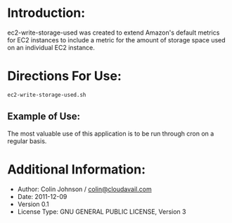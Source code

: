# Introduction:
ec2-write-storage-used was created to extend Amazon's default metrics for EC2 instances to include a metric for the amount of storage space used on an individual EC2 instance.
# Directions For Use:
    ec2-write-storage-used.sh
## Example of Use:
The most valuable use of this application is to be run through cron on a regular basis.
# Additional Information:
- Author: Colin Johnson / colin@cloudavail.com
- Date: 2011-12-09
- Version 0.1
- License Type: GNU GENERAL PUBLIC LICENSE, Version 3
